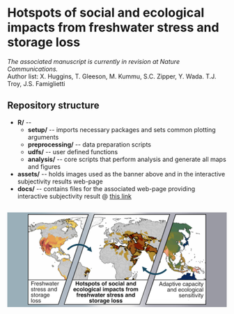 # Hotspots of social and ecological impacts from freshwater stress and storage loss

*The associated manuscript is currently in revision at Nature Communications.* <br/>
Author list: X. Huggins, T. Gleeson, M. Kummu, S.C. Zipper, Y. Wada. T.J. Troy, J.S. Famiglietti  

## Repository structure
* **R/** -- 
    * **setup/** -- imports necessary packages and sets common plotting arguments
    * **preprocessing/** -- data preparation scripts 
    * **udfs/** -- user defined functions
    * **analysis/** -- core scripts that perform analysis and generate all maps and figures
* **assets/** -- holds images used as the banner above and in the interactive subjectivity results web-page
* **docs/** -- contains files for the associated web-page providing interactive subjectivity result @ [this link](https://xanderhuggins.github.io/Hotspots/)

##  
![cover-image](assets/thumbnail.png)
